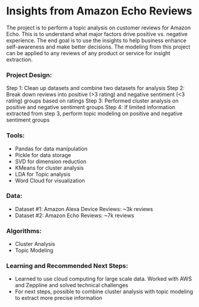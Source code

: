 # Insights from Amazon Echo Reviews

The project is to perform a topic analysis on customer reviews for Amazon Echo. This is to understand what major factors drive positive vs. negative experience. The end goal is to use the insights to help business enhance self-awareness and make better decisions. The modeling from this project can be applied to any reviews of any product or service for insight extraction. 

### Project Design: 
Step 1: Clean up datasets and combine two datasets for analysis
Step 2: Break down reviews into positive (>3 rating) and negative sentiment (<3 rating) groups based on ratings 
Step 3: Performed cluster analysis on positive and negative sentiment groups 
Step 4: If limited information extracted from step 3, perform topic modeling on positive and negative sentiment groups 

### Tools: 
- Pandas for data manipulation
- Pickle for data storage
- SVD for dimension reduction
- KMeans for cluster analysis
- LDA for Topic analysis
- Word Cloud for visualization
 
### Data: 
- Dataset #1: Amazon Alexa Device Reviews: ~3k reviews 
- Dataset #2: Amazon Echo Reviews: ~7k reviews

### Algorithms:
- Cluster Analysis
- Topic Modeling

### Learning and Recommended Next Steps:
- Learned to use cloud computing for large scale data. Worked with AWS and Zeppline and solved technical challenges
- For next steps, possible to combine cluster analysis with topic modeling to extract more precise information

